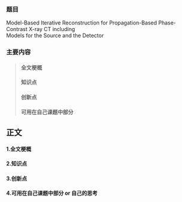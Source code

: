 ### 题目  
Model-Based Iterative Reconstruction for Propagation-Based Phase-Contrast X-ray CT including   
Models for the Source and the Detector
### 主要内容
> #### 全文梗概
> #### 知识点
> #### 创新点
> #### 可用在自己课题中部分
## 正文
#### 1.全文梗概

#### 2.知识点

#### 3.创新点


#### 4.可用在自己课题中部分 or 自己的思考

